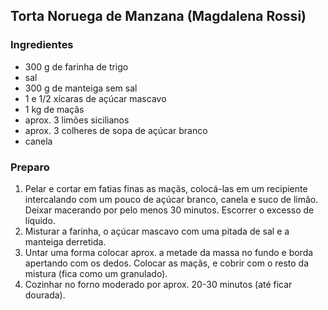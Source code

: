 ## Torta Noruega de Manzana (Magdalena Rossi)

### Ingredientes
* 300 g de farinha de trigo
* sal
* 300 g de manteiga sem sal
* 1 e 1/2 xícaras de açúcar mascavo
* 1 kg de maçãs
* aprox. 3 limões sicilianos
* aprox. 3 colheres de sopa de açúcar branco
* canela

### Preparo
1. Pelar e cortar em fatias finas as maçãs, colocá-las em um recipiente intercalando com um pouco de açúcar branco, canela e suco de limão. Deixar macerando por pelo menos 30 minutos. Escorrer o excesso de líquido.
2. Misturar a farinha, o açúcar mascavo com uma pitada de sal e a manteiga derretida.
3. Untar uma forma colocar aprox. a metade da massa no fundo e borda apertando com os dedos. Colocar as maçãs, e cobrir com o resto da mistura (fica como um granulado).
4. Cozinhar no forno moderado por aprox. 20-30 minutos (até ficar dourada).

